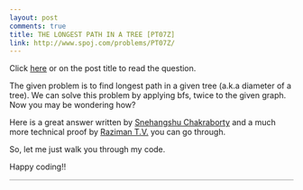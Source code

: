 ```yaml
---
layout: post
comments: true
title: THE LONGEST PATH IN A TREE [PT07Z]
link: http://www.spoj.com/problems/PT07Z/
---
```


Click [here](http://www.spoj.com/problems/PT07Z/) or on the post title to read the question.

The given problem is to find longest path in a given tree (a.k.a diameter of a tree).
We can solve this problem by applying bfs, twice to the given graph. Now you may be wondering how?

Here is a great answer written by [Snehangshu Chakraborty](https://www.quora.com/How-does-following-algorithm-for-finding-longest-path-in-tree-work/answer/Snehangshu-Chakraborty) and a much more technical proof by [Raziman T.V.](https://www.quora.com/How-does-following-algorithm-for-finding-longest-path-in-tree-work/answer/Raziman-T-V?srid=t2IF) you can go through.

So, let me just walk you through my code.

<script src="https://gist.github.com/ajish097/35aa35eca951e1c68af9acc2f49a18a1.js"></script>

Happy coding!!

<hr style="height:2px;border:none;color:#ccc;background-color:#ccc;" />